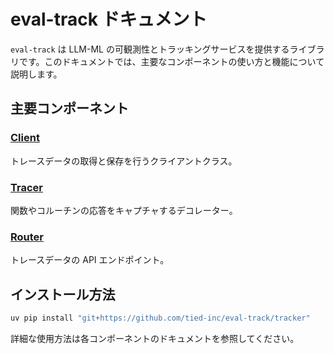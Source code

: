 # eval-track ドキュメント

`eval-track` は LLM-ML の可観測性とトラッキングサービスを提供するライブラリです。このドキュメントでは、主要なコンポーネントの使い方と機能について説明します。

## 主要コンポーネント

### [Client](client.md)
トレースデータの取得と保存を行うクライアントクラス。

### [Tracer](tracer.md)
関数やコルーチンの応答をキャプチャするデコレーター。

### [Router](router.md)
トレースデータの API エンドポイント。

## インストール方法

```bash
uv pip install "git+https://github.com/tied-inc/eval-track/tracker"
```

詳細な使用方法は各コンポーネントのドキュメントを参照してください。
